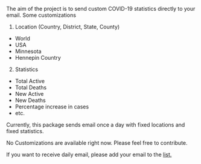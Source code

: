 The aim of the project is to send custom COVID-19 statistics directly to your email.
Some customizations
1. Location (Country, District, State, County)
  * World
  * USA
  * Minnesota
  * Hennepin Country
2. Statistics
  * Total Active
  * Total Deaths
  * New Active
  * New Deaths
  * Percentage increase in cases
  * etc.

Currently, this package sends email once a day with fixed locations and fixed statistics.

No Customizations are available right now. Please feel free to contribute.

If you want to receive daily email, please add your email to the [list.](https://docs.google.com/spreadsheets/d/1HI0llUuuVHRTSnMacgnIVzQmYgZGUckQ2cRMhPTA7QM/)
